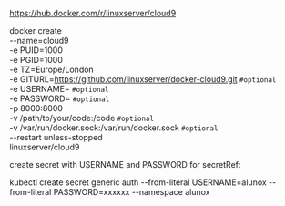 
https://hub.docker.com/r/linuxserver/cloud9

docker create \
  --name=cloud9 \
  -e PUID=1000 \
  -e PGID=1000 \
  -e TZ=Europe/London \
  -e GITURL=https://github.com/linuxserver/docker-cloud9.git `#optional` \
  -e USERNAME= `#optional` \
  -e PASSWORD= `#optional` \
  -p 8000:8000 \
  -v /path/to/your/code:/code `#optional` \
  -v /var/run/docker.sock:/var/run/docker.sock `#optional` \
  --restart unless-stopped \
  linuxserver/cloud9
  
  
  create secret with USERNAME and PASSWORD for secretRef:
  
  kubectl create secret generic auth --from-literal USERNAME=alunox --from-literal PASSWORD=xxxxxx --namespace alunox
